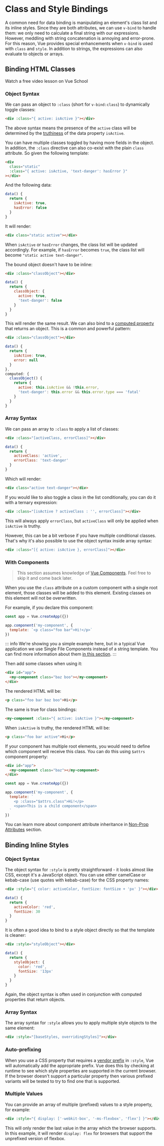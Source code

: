 # Class and Style Bindings

A common need for data binding is manipulating an element's class list and its inline styles. Since they are both attributes, we can use `v-bind` to handle them: we only need to calculate a final string with our expressions. However, meddling with string concatenation is annoying and error-prone. For this reason, Vue provides special enhancements when `v-bind` is used with `class` and `style`. In addition to strings, the expressions can also evaluate to objects or arrays.

## Binding HTML Classes
<VideoLesson href="https://vueschool.io/lessons/dynamic-css-classes-with-vue-3?friend=vuejs" title="Free Vue.js Dynamic Classes Lesson">Watch a free video lesson on Vue School</VideoLesson>

### Object Syntax

We can pass an object to `:class` (short for `v-bind:class`) to dynamically toggle classes:

```html
<div :class="{ active: isActive }"></div>
```

The above syntax means the presence of the `active` class will be determined by the [truthiness](https://developer.mozilla.org/en-US/docs/Glossary/Truthy) of the data property `isActive`.

You can have multiple classes toggled by having more fields in the object. In addition, the `:class` directive can also co-exist with the plain `class` attribute. So given the following template:

```html
<div
  class="static"
  :class="{ active: isActive, 'text-danger': hasError }"
></div>
```

And the following data:

```js
data() {
  return {
    isActive: true,
    hasError: false
  }
}
```

It will render:

```html
<div class="static active"></div>
```

When `isActive` or `hasError` changes, the class list will be updated accordingly. For example, if `hasError` becomes `true`, the class list will become `"static active text-danger"`.

The bound object doesn't have to be inline:

```html
<div :class="classObject"></div>
```

```js
data() {
  return {
    classObject: {
      active: true,
      'text-danger': false
    }
  }
}
```

This will render the same result. We can also bind to a [computed property](computed.md) that returns an object. This is a common and powerful pattern:

```html
<div :class="classObject"></div>
```

```js
data() {
  return {
    isActive: true,
    error: null
  }
},
computed: {
  classObject() {
    return {
      active: this.isActive && !this.error,
      'text-danger': this.error && this.error.type === 'fatal'
    }
  }
}
```

### Array Syntax

We can pass an array to `:class` to apply a list of classes:

```html
<div :class="[activeClass, errorClass]"></div>
```

```js
data() {
  return {
    activeClass: 'active',
    errorClass: 'text-danger'
  }
}
```

Which will render:

```html
<div class="active text-danger"></div>
```

If you would like to also toggle a class in the list conditionally, you can do it with a ternary expression:

```html
<div :class="[isActive ? activeClass : '', errorClass]"></div>
```

This will always apply `errorClass`, but `activeClass` will only be applied when `isActive` is truthy.

However, this can be a bit verbose if you have multiple conditional classes. That's why it's also possible to use the object syntax inside array syntax:

```html
<div :class="[{ active: isActive }, errorClass]"></div>
```

### With Components

> This section assumes knowledge of [Vue Components](component-basics.md). Feel free to skip it and come back later.

When you use the `class` attribute on a custom component with a single root element, those classes will be added to this element. Existing classes on this element will not be overwritten.

For example, if you declare this component:

```js
const app = Vue.createApp({})

app.component('my-component', {
  template: `<p class="foo bar">Hi!</p>`
})
```

::: info
We're showing you a simple example here, but in a typical Vue application we use Single File Components instead of a string template. You can find more information about them [in this section](single-file-component.html).
:::

Then add some classes when using it:

```html
<div id="app">
  <my-component class="baz boo"></my-component>
</div>
```

The rendered HTML will be:

```html
<p class="foo bar baz boo">Hi</p>
```

The same is true for class bindings:

```html
<my-component :class="{ active: isActive }"></my-component>
```

When `isActive` is truthy, the rendered HTML will be:

```html
<p class="foo bar active">Hi</p>
```

If your component has multiple root elements, you would need to define which component will receive this class. You can do this using `$attrs` component property:

```html
<div id="app">
  <my-component class="baz"></my-component>
</div>
```

```js
const app = Vue.createApp({})

app.component('my-component', {
  template: `
    <p :class="$attrs.class">Hi!</p>
    <span>This is a child component</span>
  `
})
```

You can learn more about component attribute inheritance in [Non-Prop Attributes](component-attrs.html) section.

## Binding Inline Styles

### Object Syntax

The object syntax for `:style` is pretty straightforward - it looks almost like CSS, except it's a JavaScript object. You can use either camelCase or kebab-case (use quotes with kebab-case) for the CSS property names:

```html
<div :style="{ color: activeColor, fontSize: fontSize + 'px' }"></div>
```

```js
data() {
  return {
    activeColor: 'red',
    fontSize: 30
  }
}
```

It is often a good idea to bind to a style object directly so that the template is cleaner:

```html
<div :style="styleObject"></div>
```

```js
data() {
  return {
    styleObject: {
      color: 'red',
      fontSize: '13px'
    }
  }
}
```

Again, the object syntax is often used in conjunction with computed properties that return objects.

### Array Syntax

The array syntax for `:style` allows you to apply multiple style objects to the same element:

```html
<div :style="[baseStyles, overridingStyles]"></div>
```

### Auto-prefixing

When you use a CSS property that requires a [vendor prefix](https://developer.mozilla.org/en-US/docs/Glossary/Vendor_Prefix) in `:style`, Vue will automatically add the appropriate prefix. Vue does this by checking at runtime to see which style properties are supported in the current browser. If the browser doesn't support a particular property then various prefixed variants will be tested to try to find one that is supported.

### Multiple Values

You can provide an array of multiple (prefixed) values to a style property, for example:

```html
<div :style="{ display: ['-webkit-box', '-ms-flexbox', 'flex'] }"></div>
```

This will only render the last value in the array which the browser supports. In this example, it will render `display: flex` for browsers that support the unprefixed version of flexbox.
